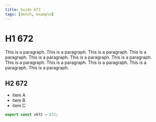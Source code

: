 ```yaml
---
title: Guide 672
tags: [bench, example]
---
```


# H1 672

This is a paragraph. This is a paragraph. This is a paragraph. This is a paragraph. This is a paragraph. This is a paragraph. This is a paragraph. This is a paragraph. This is a paragraph. This is a paragraph. This is a paragraph. This is a paragraph. 

## H2 672

- item A
- item B
- item C

```ts
export const v672 = 672;
```